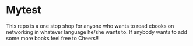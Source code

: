 # Mytest
This repo is a one stop shop for anyone who wants to read ebooks on networking in whatever language he/she wants to.
If anybody wants to add some more books feel free to
Cheers!!
